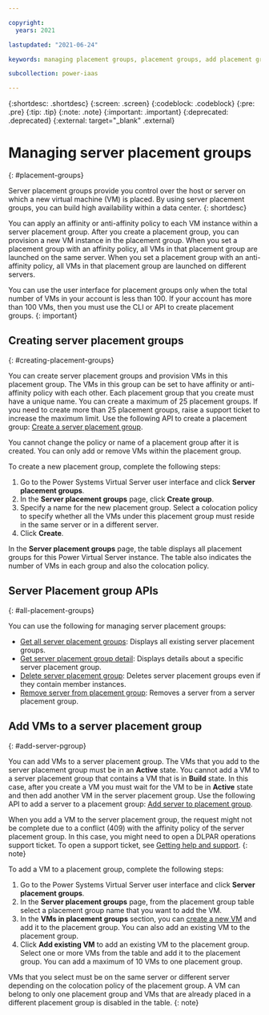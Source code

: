 ```yaml
---

copyright:
  years: 2021

lastupdated: "2021-06-24"

keywords: managing placement groups, placement groups, add placement group, delete placement group

subcollection: power-iaas

---
```


{:shortdesc: .shortdesc}
{:screen: .screen}
{:codeblock: .codeblock}
{:pre: .pre}
{:tip: .tip}
{:note: .note}
{:important: .important}
{:deprecated: .deprecated}
{:external: target="_blank" .external}

# Managing server placement groups
{: #placement-groups}

Server placement groups provide you control over the host or server on which a new virtual machine (VM) is placed. By using server placement groups, you can build high availability within a data center.
{: shortdesc}

You can apply an affinity or anti-affinity policy to each VM instance within a server placement group. After you create a placement group, you can provision a new VM instance in the placement group. When you set a placement group with an affinity policy, all VMs in that placement group are launched on the same server. When you set a placement group with an anti-affinity policy, all VMs in that placement group are launched on different servers.

You can use the user interface for placement groups only when the total number of VMs in your account is less than 100. If your account has more than 100 VMs, then you must use the CLI or API to create placement groups.
{: important}

## Creating server placement groups
{: #creating-placement-groups}

You can create server placement groups and provision VMs in this placement group. The VMs in this group can be set to have affinity or anti-affinity policy with each other. Each placement group that you create must have a unique name. You can create a maximum of 25 placement groups. If you need to create more than 25 placement groups, raise a support ticket to increase the maximum limit. Use the following API to create a placement group:
[Create a server placement group](/apidocs/power-cloud#pcloud-placementgroups-post).

You cannot change the policy or name of a placement group after it is created. You can only add or remove VMs within the placement group.

To create a new placement group, complete the following steps:

1. Go to the Power Systems Virtual Server user interface and click **Server placement groups**.
2. In the **Server placement groups** page, click **Create group**.
3. Specify a name for the new placement group. Select a colocation policy to specify whether all the VMs under this placement group must reside in the same server or in a different server. 
4. Click **Create**.

In the **Server placement groups** page, the table displays all placement groups for this Power Virtual Server instance. The table also indicates the number of VMs in each group and also the colocation policy. 


## Server Placement group APIs
{: #all-placement-groups}

You can use the following for managing server placement groups: 

- [Get all server placement groups](/apidocs/power-cloud#pcloud-placementgroups-getall): Displays all existing server placement groups.
- [Get server placement group detail](/apidocs/power-cloud#pcloud-cloud-placementgroups-get): Displays details about a specific server placement group.
- [Delete server placement group](/apidocs/power-cloud#pcloud-placementgroups-delete): Deletes server placement groups even if they contain member instances.
- [Remove server from placement group](/apidocs/power-cloud#pcloud-placementgroups-members-delete): Removes a server from a server placement group.

## Add VMs to a server placement group
{: #add-server-pgroup}

You can add VMs to a server placement group. The VMs that you add to the server placement group must be in an **Active** state. You cannot add a VM to a server placement group that contains a VM that is in **Build** state. In this case, after you create a VM you must wait for the VM to be in **Active** state and then add another VM in the server placement group. Use the following API to add a server to a placement group:
[Add server to placement group](/apidocs/power-cloud#pcloud-placementgroups-members-post).

When you add a VM to the server placement group, the request might not be complete due to a conflict (409) with the affinity policy of the server placement group. In this case, you might need to open a DLPAR operations support ticket. To open a support ticket, see [Getting help and support](/docs/power-iaas?topic=power-iaas-getting-help-and-support).
{: note}

To add a VM to a placement group, complete the following steps:

1. Go to the Power Systems Virtual Server user interface and click **Server placement groups**.
2. In the **Server placement groups** page, from the placement group table select a placement group name that you want to add the VM.
3. In the **VMs in placement groups** section, you can [create a new VM](/docs/power-iaas?topic=power-iaas-creating-power-virtual-server) and add it to the placement group. You can also add an existing VM to the placement group. 
4. Click **Add existing VM** to add an existing VM to the placement group. Select one or more VMs from the table and add it to the placement group. You can add a maximum of 10 VMs to one placement group. 

VMs that you select must be on the same server or different server depending on the colocation policy of the placement group. A VM can belong to only one placement group and VMs that are already placed in a different placement group is disabled in the table. 
{: note}
